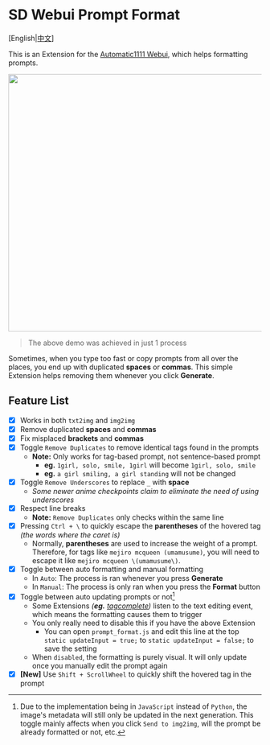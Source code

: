 ﻿# SD Webui Prompt Format
[English|[中文](README_ZH.md)]

This is an Extension for the [Automatic1111 Webui](https://github.com/AUTOMATIC1111/stable-diffusion-webui), which helps formatting prompts.

<p align="center"><img src="Demo.jpg" width=512></p>

> The above demo was achieved in just 1 process

Sometimes, when you type too fast or copy prompts from all over the places, you end up with duplicated **spaces** or **commas**. This simple Extension helps removing them whenever you click **Generate**.

## Feature List
- [x] Works in both `txt2img` and `img2img`
- [x] Remove duplicated **spaces** and **commas**
- [x] Fix misplaced **brackets** and **commas**
- [x] Toggle `Remove Duplicates` to remove identical tags found in the prompts
  - **Note:** Only works for tag-based prompt, not sentence-based prompt 
    - **eg.** `1girl, solo, smile, 1girl` will become `1girl, solo, smile`
    - **eg.** `a girl smiling, a girl standing` will not be changed
- [x] Toggle `Remove Underscores` to replace `_` with **space**
  - *Some newer anime checkpoints claim to eliminate the need of using underscores*
- [x] Respect line breaks
  - **Note:** `Remove Duplicates` only checks within the same line
- [x] Pressing `Ctrl + \` to quickly escape the **parentheses** of the hovered tag *(the words where the caret is)*
  - Normally, **parentheses** are used to increase the weight of a prompt. Therefore, for tags like `mejiro mcqueen (umamusume)`, you will need to escape it like `mejiro mcqueen \(umamusume\)`.
- [x] Toggle between auto formatting and manual formatting
  - In `Auto`: The process is ran whenever you press **Generate**
  - In `Manual`: The process is only ran when you press the **Format** button
- [x] Toggle between auto updating prompts or not[^1]
  - Some Extensions *(**eg.** [tagcomplete](https://github.com/DominikDoom/a1111-sd-webui-tagcomplete))* listen to the text editing event, which means the formatting causes them to trigger
  - You only really need to disable this if you have the above Extension
    - You can open `prompt_format.js` and edit this line at the top `static updateInput = true;` to `static updateInput = false;` to save the setting
  - When `disabled`, the formatting is purely visual. It will only update once you manually edit the prompt again
- [x] **[New]** Use `Shift + ScrollWheel` to quickly shift the hovered tag in the prompt

[^1]: Due to the implementation being in `JavaScript` instead of `Python`, the image's metadata will still only be updated in the next generation. This toggle mainly affects when you click `Send to img2img`, will the prompt be already formatted or not, etc.